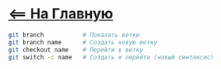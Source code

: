 # [<== На Главную](/git_info.md)

```bash
git branch           # Показать ветки
git branch name      # Создать новую ветку
git checkout name    # Перейти в ветку
git switch -c name   # Создать и перейти (новый синтаксис)
